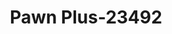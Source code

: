 ---
f_zip-code: 35549
f_state-code: AL
title: Pawn Plus-23492
f_phone: 205-924-0077
f_city-only: Carbon Hill
f_address: 31298 1st Ave Ne Carbon Hill
f_location-unique-id: '23492'
slug: pawn-plus-23492
updated-on: '2024-05-30T13:46:58.046Z'
created-on: '2024-05-30T13:36:59.803Z'
published-on: '2024-05-30T13:54:32.469Z'
f_city-state: cms/city/carbon-hill-al.md
f_company: cms/company/pawn-plus.md
f_state: cms/state/alabama.md
layout: '[payday-loan].html'
tags: payday-loan
---